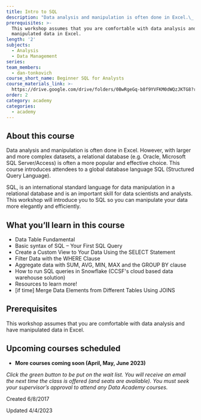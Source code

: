 ```yaml
---
title: Intro to SQL
description: "Data analysis and manipulation is often done in Excel.\_ However, with larger and more complex datasets, a relational database (e.g. Oracle, Microsoft SQL Server/Access) is often a more popular and effective choice. This course introduces attendees to a global database language SQL (Structured Query Language)."
prerequisites: >-
  This workshop assumes that you are comfortable with data analysis and have
  manipulated data in Excel.
length: '2'
subjects:
  - Analysis
  - Data Management
series:
team_members:
  - dan-tonkovich
course_short_name: Beginner SQL for Analysts
course_materials_link: >-
  https://drive.google.com/drive/folders/0BwRgeGq-b8f9YVFKM0dWQzJKTG8?resourcekey=0-UOJoxCd6VzbYWaHtMeNE0g&usp=share_link
order: 2
category: academy
categories:
  - academy
---
```

## About this course

Data analysis and manipulation is often done in Excel. However, with larger and more complex datasets, a relational database (e.g. Oracle, Microsoft SQL Server/Access) is often a more popular and effective choice. This course introduces attendees to a global database language SQL (Structured Query Language).

SQL, is an international standard language for data manipulation in a relational database and is an important skill for data scientists and analysts. This workshop will introduce you to SQL so you can manipulate your data more elegantly and efficiently.

## What you’ll learn in this course

* Data Table Fundamental
* Basic syntax of SQL – Your First SQL Query
* Create a Custom View to Your Data Using the SELECT Statement
* Filter Data with the WHERE Clause
* Aggregate data with SUM, AVG, MIN, MAX and the GROUP BY clause
* How to run SQL queries in Snowflake (CCSF's cloud based data warehouse solution)
* Resources to learn more!
* \[if time\] Merge Data Elements from Different Tables Using JOINS

## Prerequisites

This workshop assumes that you are comfortable with data analysis and have manipulated data in Excel.

## Upcoming courses scheduled

* **More courses coming soon (April, May, June 2023)**

*Click the green button to be put on the wait list. You will receive an email the next time the class is offered (and seats are available). You must seek your supervisor’s approval to attend any Data Academy courses.*

Created 6/8/2017

Updated 4/4/2023